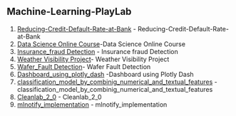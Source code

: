 ## Machine-Learning-PlayLab
1. [Reducing-Credit-Default-Rate-at-Bank](https://github.com/Sakil786/Reducing-Credit-Default-Rate-at-ABC-Bank- "Reducing-Credit-Default-Rate-at-Bank") - Reducing-Credit-Default-Rate-at-Bank
2. [Data Science Online Course](https://github.com/Sakil786/Data_Science_Online_Course "Data Science Online Course")-Data Science Online Course
3. [Insurance_fraud Detection](https://github.com/Sakil786/Insurance_fraudDetection_deployment "Insurance_fraudDetection_deployment") - Insurance fraud Detection
4. [Weather Visibility Project](https://github.com/Sakil786/Weather-Visibility-prediction "Weather Visibility Project")- Weather Visibility Project
5. [Wafer_Fault Detection](https://github.com/Sakil786/wafer_fault_detection "wafer_fault_detection")- Wafer Fault Detection
6. [Dashboard_using_plotly_dash](https://github.com/Sakil786/Dashboard_using_plotly_dash "Dashboard_using_plotly_dash") -Dashboard using Plotly Dash
7. [classification_model_by_combinig_numerical_and_textual_features](https://github.com/Sakil786/classification_model_by_combinig_numerical_and_textual_features "classification_model_by_combinig_numerical_and_textual_features") -classification_model_by_combinig_numerical_and_textual_features
8. [Cleanlab_2_0](https://github.com/Sakil786/Cleanlab_2_0/blob/main/Cleanlab_2_0.ipynb "Cleanlab_2_0") - Cleanlab_2_0
9. [mlnotify_implementation](https://github.com/Sakil786/mlnotify_implementation/blob/main/mlnotify_implementation.ipynb "mlnotify_implementation") - mlnotify_implementation
